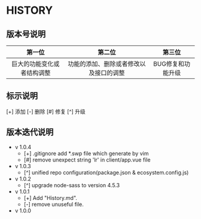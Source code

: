 # HISTORY

## 版本号说明

|          第一位          |              第二位             |            第三位           |
|:-----------------------:|:------------------------------:|:--------------------------:|
|  巨大的功能变化或者结构调整 | 功能的添加、删除或者修改以及接口的调整 |      BUG修复和功能升级      |

## 标示说明

[+] 添加  [-] 删除  [#] 修复  [^] 升级

## 版本迭代说明

* v 1.0.4
  * [+] .gitignore add \*.swp file which generate by vim
  * [#] remove unexpect string 'lr' in client/app.vue file
* v 1.0.3
  * [^] unified repo configuration(package.json & ecosystem.config.js)
* v 1.0.2
  * [^] upgrade node-sass to version 4.5.3
* v 1.0.1
  * [+] Add "History.md".
  * [-] remove unuseful file.
* v 1.0.0
